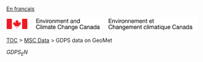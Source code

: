 [En français](geomet-gdps_fr.md)

![ECCC logo](../../img_eccc-logo.png)

[TOC](../../readme_en.md) > [MSC Data](../readme_en.md) > GDPS data on GeoMet


$GDPS_EN$
